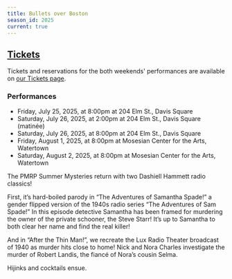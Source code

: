 ```yaml
---
title: Bullets over Boston
season_id: 2025
current: true
---
```

## [Tickets](/tickets)
Tickets and reservations for the both weekends' performances are available on [our Tickets page](/tickets).

### Performances
- Friday, July 25, 2025, at 8:00pm at 204 Elm St., Davis Square
- Saturday, July 26, 2025, at 2:00pm at 204 Elm St., Davis Square (matinée)
- Saturday, July 26, 2025, at 8:00pm at 204 Elm St., Davis Square
- Friday, August 1, 2025, at 8:00pm at Mosesian Center for the Arts, Watertown
- Saturday, August 2, 2025, at 8:00pm at Mosesian Center for the Arts, Watertown

The PMRP Summer Mysteries return with two Dashiell Hammett radio classics!

First, it’s hard-boiled parody in “The Adventures of Samantha Spade!” a gender flipped version of the 1940s radio series “The Adventures of Sam Spade!” In this episode detective Samantha has been framed for murdering the owner of the private schooner, the Steve Starr! It’s up to Samantha to both clear her name and find the real killer!

And in “After the Thin Man!”, we recreate the Lux Radio Theater broadcast of 1940 as murder hits close to home! Nick and Nora Charles investigate the murder of Robert Landis, the fiancé of Nora’s cousin Selma.

Hijinks and cocktails ensue.
